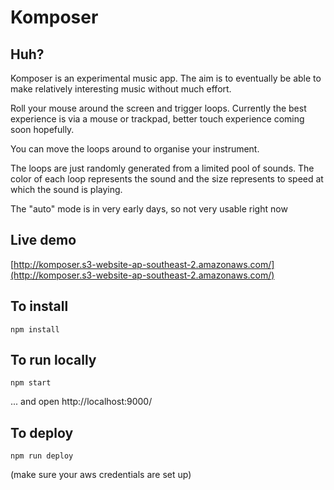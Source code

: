 # Komposer

## Huh?

Komposer is an experimental music app.  The aim is to eventually be able to make relatively interesting music without much effort.

Roll your mouse around the screen and trigger loops. Currently the best experience is via a mouse or trackpad, better touch experience coming soon hopefully.

You can move the loops around to organise your instrument.

The loops are just randomly generated from a limited pool of sounds.  The color of each loop represents the sound and the size represents to speed at which the sound is playing.  

The "auto" mode is in very early days, so not very usable right now

## Live demo
[http://komposer.s3-website-ap-southeast-2.amazonaws.com/](http://komposer.s3-website-ap-southeast-2.amazonaws.com/)

## To install

```
npm install
```

## To run locally

```
npm start
```

... and open http://localhost:9000/

## To deploy

```
npm run deploy
```

(make sure your aws credentials are set up)

